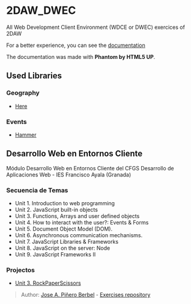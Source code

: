 # 2DAW_DWEC
All Web Development Client Environment (WDCE or DWEC) exercices of 2DAW

For a better experience, you can see the [documentation](https://dainws.github.io/2DAW_DWEC/docs)

The documentation was made with **Phantom by HTML5 UP**.

## Used Libraries
### Geography
- [Here](https://developer.here.com/)
### Events
- [Hammer](http://hammerjs.github.io/)

## Desarrollo Web en Entornos Cliente

Módulo Desarrollo Web en Entornos Cliente del CFGS Desarrollo de Aplicaciones Web - IES Francisco Ayala (Granada)

### Secuencia de Temas
- Unit 1. Introduction to web programming
- Unit 2. JavaScript built-in objects
- Unit 3. Functions, Arrays and user defined objects
- Unit 4. How to interact with the user?: Events & Forms
- Unit 5. Document Object Model (DOM).
- Unit 6. Asynchronous communication mechanisms.
- Unit 7. JavaScript Libraries & Frameworks
- Unit 8. JavaScript on the server: Node
- Unit 9. JavaScript Frameworks II

### Projectos
- [Unit 3. RockPaperScissors](https://github.com/DainWs/2DAW_DWEC/tree/master/1Trimestre/Unit-3/Projects/RockPaperScissors)

> Author: [Jose A. Piñero Berbel](https://github.com/jpineroberbel) - [Exercises repository](https://github.com/jpineroberbel/Desarrollo-Web-en-Entornos-Cliente)
